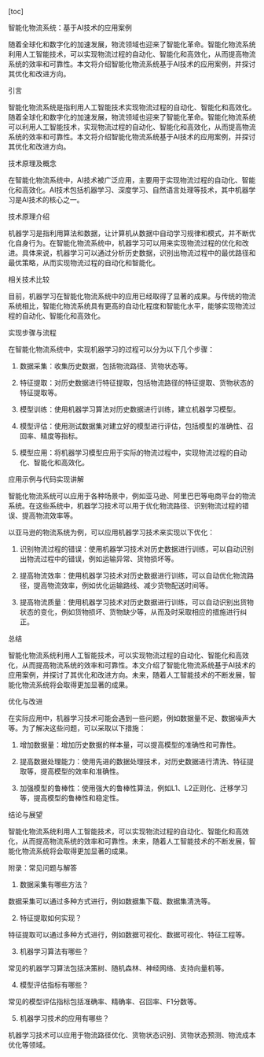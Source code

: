 
[toc]                    
                
                
智能化物流系统：基于AI技术的应用案例

随着全球化和数字化的加速发展，物流领域也迎来了智能化革命。智能化物流系统利用人工智能技术，可以实现物流过程的自动化、智能化和高效化，从而提高物流系统的效率和可靠性。本文将介绍智能化物流系统基于AI技术的应用案例，并探讨其优化和改进方向。

引言

智能化物流系统是指利用人工智能技术实现物流过程的自动化、智能化和高效化。随着全球化和数字化的加速发展，物流领域也迎来了智能化革命。智能化物流系统可以利用人工智能技术，实现物流过程的自动化、智能化和高效化，从而提高物流系统的效率和可靠性。本文将介绍智能化物流系统基于AI技术的应用案例，并探讨其优化和改进方向。

技术原理及概念

在智能化物流系统中，AI技术被广泛应用，主要用于实现物流过程的自动化、智能化和高效化。AI技术包括机器学习、深度学习、自然语言处理等技术，其中机器学习是AI技术的核心之一。

技术原理介绍

机器学习是指利用算法和数据，让计算机从数据中自动学习规律和模式，并不断优化自身行为。在智能化物流系统中，机器学习可以用来实现物流过程的优化和改进。具体来说，机器学习可以通过分析历史数据，识别出物流过程中的最优路径和最优策略，从而实现物流过程的自动化和智能化。

相关技术比较

目前，机器学习在智能化物流系统中的应用已经取得了显著的成果。与传统的物流系统相比，智能化物流系统具有更高的自动化程度和智能化水平，能够实现物流过程的自动化、智能化和高效化。

实现步骤与流程

在智能化物流系统中，实现机器学习的过程可以分为以下几个步骤：

1. 数据采集：收集历史数据，包括物流路径、货物状态等。

2. 特征提取：对历史数据进行特征提取，包括物流路径的特征提取、货物状态的特征提取等。

3. 模型训练：使用机器学习算法对历史数据进行训练，建立机器学习模型。

4. 模型评估：使用测试数据集对建立好的模型进行评估，包括模型的准确性、召回率、精度等指标。

5. 模型应用：将机器学习模型应用于实际的物流过程中，实现物流过程的自动化、智能化和高效化。

应用示例与代码实现讲解

智能化物流系统可以应用于各种场景中，例如亚马逊、阿里巴巴等电商平台的物流系统。在这些系统中，机器学习技术可以用于优化物流路径、识别物流过程的错误、提高物流效率等。

以亚马逊的物流系统为例，可以应用机器学习技术来实现以下优化：

1. 识别物流过程的错误：使用机器学习技术对历史数据进行训练，可以自动识别出物流过程中的错误，例如运输异常、货物损坏等。

2. 提高物流效率：使用机器学习技术对历史数据进行训练，可以自动优化物流路径，提高物流效率，例如优化运输路线、减少货物配送时间等。

3. 提高物流质量：使用机器学习技术对历史数据进行训练，可以自动识别出货物状态的变化，例如货物损坏、货物缺少等，从而及时采取相应的措施进行纠正。

总结

智能化物流系统利用人工智能技术，可以实现物流过程的自动化、智能化和高效化，从而提高物流系统的效率和可靠性。本文介绍了智能化物流系统基于AI技术的应用案例，并探讨了其优化和改进方向。未来，随着人工智能技术的不断发展，智能化物流系统将会取得更加显著的成果。

优化与改进

在实际应用中，机器学习技术可能会遇到一些问题，例如数据量不足、数据噪声大等。为了解决这些问题，可以采取以下措施：

1. 增加数据量：增加历史数据的样本量，可以提高模型的准确性和可靠性。

2. 提高数据处理能力：使用先进的数据处理技术，对历史数据进行清洗、特征提取等，提高模型的效率和准确性。

3. 加强模型的鲁棒性：使用强大的鲁棒性算法，例如L1、L2正则化、迁移学习等，提高模型的鲁棒性和稳定性。

结论与展望

智能化物流系统利用人工智能技术，可以实现物流过程的自动化、智能化和高效化，从而提高物流系统的效率和可靠性。未来，随着人工智能技术的不断发展，智能化物流系统将会取得更加显著的成果。

附录：常见问题与解答

1. 数据采集有哪些方法？

数据采集可以通过多种方式进行，例如数据集下载、数据集清洗等。

2. 特征提取如何实现？

特征提取可以通过多种方式进行，例如数据可视化、数据可视化、特征工程等。

3. 机器学习算法有哪些？

常见的机器学习算法包括决策树、随机森林、神经网络、支持向量机等。

4. 模型评估指标有哪些？

常见的模型评估指标包括准确率、精确率、召回率、F1分数等。

5. 机器学习技术的应用有哪些？

机器学习技术可以应用于物流路径优化、货物状态识别、货物状态预测、物流成本优化等领域。

